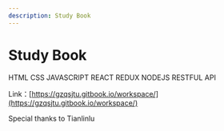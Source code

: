 ```yaml
---
description: Study Book
---
```


# Study Book

HTML CSS JAVASCRIPT REACT REDUX NODEJS RESTFUL API 

Link：[https://gzqsjtu.gitbook.io/workspace/](https://gzqsjtu.gitbook.io/workspace/)

Special thanks to Tianlinlu



